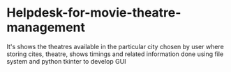 # Helpdesk-for-movie-theatre-management
It's shows the theatres available in the particular city chosen by user where storing cites, theatre, shows timings and related information done using file system and python tkinter to develop GUI 
